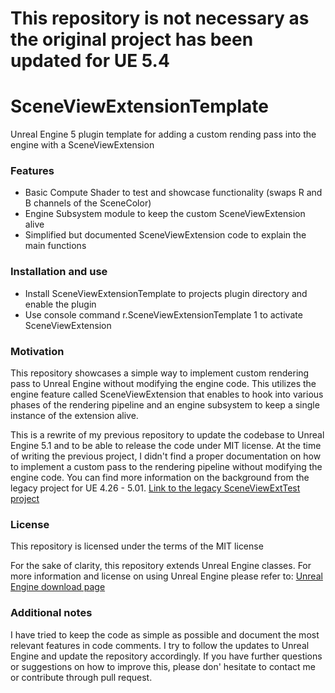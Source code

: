 # This repository is not necessary as the original project has been updated for UE 5.4

# SceneViewExtensionTemplate

Unreal Engine 5 plugin template for adding a custom rending pass into the engine with a SceneViewExtension

### Features

- Basic Compute Shader to test and showcase functionality (swaps R and B channels of the SceneColor)
- Engine Subsystem module to keep the custom SceneViewExtension alive
- Simplified but documented SceneViewExtension code to explain the main functions

### Installation and use

- Install SceneViewExtensionTemplate to projects plugin directory and enable the plugin
- Use console command r.SceneViewExtensionTemplate 1 to activate SceneViewExtension

### Motivation

This repository showcases a simple way to implement custom rendering pass to Unreal Engine without modifying the engine code. This utilizes the engine feature called SceneViewExtension that enables to hook into various phases of the rendering pipeline and an engine subsystem to keep a single instance of the extension alive.

This is a rewrite of my previous repository to update the codebase to Unreal Engine 5.1 and to be able to release the code under MIT license. At the time of writing the previous project, I didn't find a proper documentation on how to implement a custom pass to the rendering pipeline without modifying the engine code. You can find more information on the background from the legacy project for UE 4.26 - 5.01. [Link to the legacy SceneViewExtTest project](https://github.com/A57R4L/SceneViewExtTest)

### License

This repository is licensed under the terms of the MIT license

For the sake of clarity, this repository extends Unreal Engine classes. For more information and license on using Unreal Engine please refer to: [Unreal Engine download page](https://www.unrealengine.com/download)

### Additional notes

I have tried to keep the code as simple as possible and document the most relevant features in code comments. I try to follow the updates to Unreal Engine and update the repository accordingly. If you have further questions or suggestions on how to improve this, please don' hesitate to contact me or contribute through pull request.
